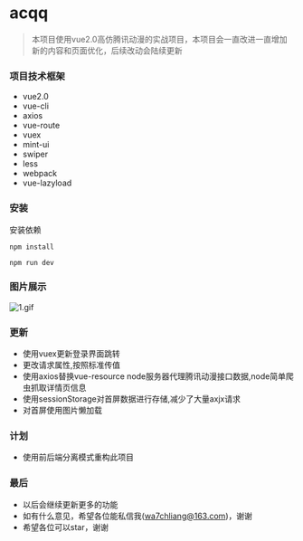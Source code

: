 # acqq

> 本项目使用vue2.0高仿腾讯动漫的实战项目，本项目会一直改进一直增加新的内容和页面优化，后续改动会陆续更新

### 项目技术框架
* vue2.0
* vue-cli
* axios
* vue-route
* vuex
* mint-ui
* swiper
* less
* webpack
* vue-lazyload

### 安装

安装依赖
```
npm install
```

```
npm run dev
```


### 图片展示

![1.gif](https://github.com/wa7chliang/acqq/blob/master/gitimg/1.gif)


### 更新

* 使用vuex更新登录界面跳转
* 更改请求属性,按照标准传值
* 使用axios替换vue-resource node服务器代理腾讯动漫接口数据,node简单爬虫抓取详情页信息
* 使用sessionStorage对首屏数据进行存储,减少了大量axjx请求
* 对首屏使用图片懒加载

### 计划
* 使用前后端分离模式重构此项目

### 最后

* 以后会继续更新更多的功能
* 如有什么意见，希望各位能私信我(wa7chliang@163.com)，谢谢
* 希望各位可以star，谢谢
